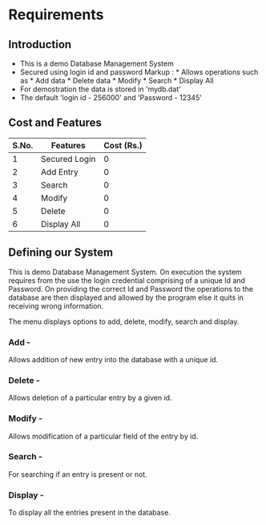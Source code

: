 # Requirements

## Introduction

* This is a demo Database Management System
* Secured using login id and password
Markup : * Allows operations such as
              * Add data
              * Delete data
              * Modify
              * Search
              * Display All
* For demostration the data is stored in 'mydb.dat'
* The default 'login id - 256000' and 'Password - 12345'

## Cost and Features

| S.No. | Features | Cost (Rs.) |
| ---   | ---      |  ---       |
| 1 | Secured Login | 0 |
| 2 | Add Entry | 0 |
| 3 | Search | 0 |
| 4 | Modify | 0 |
| 5 | Delete | 0 |
| 6 | Display All | 0 |

## Defining our System

This is demo Database Management System. On execution the system requires from the use the login credential comprising of a unique Id and Password. On providing the correct Id and Password the operations to the database are then displayed and allowed by the program else it quits in receiving wrong information.

The menu displays options to add, delete, modify, search and display.

### Add -
Allows addition of new entry into the database with a unique id.
### Delete -
Allows deletion of a particular entry by a given id.
### Modify -
Allows modification of a particular field of the entry by id.
### Search -
For searching if an entry is present or not.
### Display -
To display all the entries present in the database.
